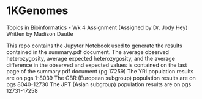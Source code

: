 # 1KGenomes
Topics in Bioinformatics - Wk 4 Assignment (Assigned by Dr. Jody Hey) 
Written by Madison Dautle 

This repo contains the Jupyter Notebook used to generate the results contained in the summary.pdf document. 
The average observed heterozygosity, average expected heterozygosity, and the average difference in the observed and expected values is contained on the last page of the summary.pdf document (pg 17259) 
The YRI population results are on pgs 1-8039
The GBR (European subgroup) population results are on pgs 8040-12730 
The JPT (Asian subgroup) population results are on pgs 12731-17258 

